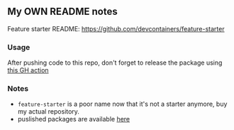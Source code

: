 ## My OWN README notes

Feature starter README: https://github.com/devcontainers/feature-starter

### Usage
After pushing code to this repo, don't forget to release the package using [this GH action](https://github.com/ddahan/feature-starter/actions/workflows/release.yaml)

### Notes
- `feature-starter` is a poor name now that it's not a starter anymore, buy my actual repository.
- puslished packages are available [here](https://github.com/ddahan?tab=packages)
